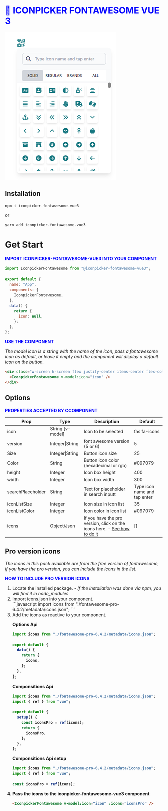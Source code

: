  <h1 style="text-transform:uppercase;font-weight:extrabold;color:blue">🔵 IconPicker Fontawesome Vue 3</h1>

 <img center src="./print.png"/>

## Installation

```
npm i iconpicker-fontawesome-vue3
```

or

```
yarn add iconpicker-fontawesome-vue3
```

<p id="getstart"></p>

# Get Start

<b style="text-transform:uppercase;color:blue">Import iconpicker-fontawesome-vue3 into your component</b>

```javascript
import IconpickerFontawesome from "@iconpicker-fontawesome-vue3";

export default {
  name: "App",
  components: {
    IconpickerFontawesome,
  },
  data() {
    return {
      icon: null,
    };
  },
};
```

<b style="text-transform:uppercase;color:blue">Use the component</b>

<p><i>The model icon is a string with the name of the icon, pass a fontawesome icon as default, or leave it empty and the component will display a default icon on the button.</i></p>

```html
<div class="w-screen h-screen flex justify-center items-center flex-col">
  <IconpickerFontawesome v-model:icon="icon" />
</div>
```

<p id="options"></p>

## Options

<b style="text-transform:uppercase;color:blue">Properties accepted by ccomponent</b>

<table>
    <thead>
        <tr>
            <th>Prop</th>
            <th>Type</th>
            <th>Description</th>
            <th>Default</th>
        </tr>
    </thead>
    <tbody>
        <tr>
            <td>icon</td>
            <td>String [v-model]</td>
            <td>Icon to be selected</td>
            <td>fas fa-icons</td>
        </tr>
        <tr>
            <td>version</td>
            <td>Integer|String</td>
            <td>font awesome version (5 or 6)</td>
            <td>5</td>
        </tr>
        <tr>
            <td>Size</td>
            <td>Integer|String</td>
            <td>Button icon size</td>
            <td>25</td>
        </tr>
         <tr>
            <td>Color</td>
            <td>String</td>
            <td>Button icon color (hexadecimal or rgb)</td>
            <td>#097079</td>
        </tr>
        <tr>
            <td>height</td>
            <td>Integer</td>
            <td>Icon box height</td>
            <td>400</td>
        </tr>
         <tr>
            <td>width</td>
            <td>Integer</td>
            <td>Icon box width</td>
            <td>300</td>
        </tr>
         <tr>
            <td>searchPlaceholder</td>
            <td>String</td>
            <td>Text for placeholder in search inputt</td>
            <td>Type icon name and tap enter</td>
        </tr>
         <tr>
            <td>iconListSize</td>
            <td>Integer</td>
            <td>Icon size in icon list</td>
            <td>35</td>
        </tr>
         <tr>
            <td>iconListColor</td>
            <td>Integer</td>
            <td>Icon color in icon list</td>
            <td>#097079</td>
        </tr>
         <tr>
            <td>icons</td>
            <td>Object/Json</td>
            <td>If you have the pro version, click on the icons here. - <a href="#pro-icons">See how to do it</a></td>
            <td>[]</td>
        </tr>
    </tbody>
</table>

<p id="pro-icons" ></p>

## Pro version icons

<p><i>The icons in this pack available are from the free version of fontawesome, if you have the pro version, you can include the icons in the list.</i></p>
<p style="text-transform:uppercase;color:blue"><b>How to include pro version icons</b></p>
 
 <ol>
 <li> Locate the installed package. - <i>If the installation was done via npm, you will find it in node_modules</i> </li>

 <li>Import icons.json into your component.</li>
```javascript
import icons from "./fontawesome-pro-6.4.2/metadata/icons.json";
 ```

<li>Add the icons as reactive to your component.</li>
 
 <b> Options Api </p>

```javascript
import icons from "./fontawesome-pro-6.4.2/metadata/icons.json";

export default {
  data() {
    return {
      icons,
    };
  },
};
```

<b> Componsitions Api </p>

```javascript
import icons from "./fontawesome-pro-6.4.2/metadata/icons.json";
import { ref } from "vue";

export default {
  setup() {
    const iconsPro = ref(icons);
    return {
      iconsPro,
    };
  },
};
```

<b> Componsitions Api setup </p>

```javascript
import icons from "./fontawesome-pro-6.4.2/metadata/icons.json";
import { ref } from "vue";

const iconsPro = ref(icons);
```

<li>Pass the icons to the iconpicker-fontawesome-vue3 component</li>


```html
<IconpickerFontawesome v-model:icon="icon" :icons="iconsPro" />
```

</ol>
